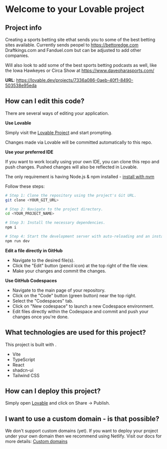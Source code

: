 # Welcome to your Lovable project

## Project info
Creating a sports betting site ethat sends you to some of the best betting sites available. Currently sends peopel to https://bettoredge.com Draftkings.com and Fanduel.com but can be adjusted to add other companies. 

Will also look to add some of the best sports betting podcasts as well, like the Iowa Hawkeyes or Circa Show at https://www.daveoharasports.com/

**URL**: https://lovable.dev/projects/7336a086-0aeb-40f1-8490-503538e95eda

## How can I edit this code?

There are several ways of editing your application.

**Use Lovable**

Simply visit the [Lovable Project](https://lovable.dev/projects/7336a086-0aeb-40f1-8490-503538e95eda) and start prompting.

Changes made via Lovable will be committed automatically to this repo.

**Use your preferred IDE**

If you want to work locally using your own IDE, you can clone this repo and push changes. Pushed changes will also be reflected in Lovable.

The only requirement is having Node.js & npm installed - [install with nvm](https://github.com/nvm-sh/nvm#installing-and-updating)

Follow these steps:

```sh
# Step 1: Clone the repository using the project's Git URL.
git clone <YOUR_GIT_URL>

# Step 2: Navigate to the project directory.
cd <YOUR_PROJECT_NAME>

# Step 3: Install the necessary dependencies.
npm i

# Step 4: Start the development server with auto-reloading and an instant preview.
npm run dev
```

**Edit a file directly in GitHub**

- Navigate to the desired file(s).
- Click the "Edit" button (pencil icon) at the top right of the file view.
- Make your changes and commit the changes.

**Use GitHub Codespaces**

- Navigate to the main page of your repository.
- Click on the "Code" button (green button) near the top right.
- Select the "Codespaces" tab.
- Click on "New codespace" to launch a new Codespace environment.
- Edit files directly within the Codespace and commit and push your changes once you're done.

## What technologies are used for this project?

This project is built with .

- Vite
- TypeScript
- React
- shadcn-ui
- Tailwind CSS

## How can I deploy this project?

Simply open [Lovable](https://lovable.dev/projects/7336a086-0aeb-40f1-8490-503538e95eda) and click on Share -> Publish.

## I want to use a custom domain - is that possible?

We don't support custom domains (yet). If you want to deploy your project under your own domain then we recommend using Netlify. Visit our docs for more details: [Custom domains](https://docs.lovable.dev/tips-tricks/custom-domain/)
